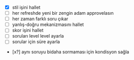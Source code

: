 - [x] stil işini hallet
- [ ] her refreshde yeni bir zengin adam approvelasın
- [ ] her zaman farklı soru çıkar
- [ ] yanlış-doğru mekanizmasını hallet
- [ ] skor işini hallet
- [ ] soruları level level ayarla
- [ ] sorular için süre ayarla
- [x?] aynı soruyu bidaha sormaması için kondisyon sağla